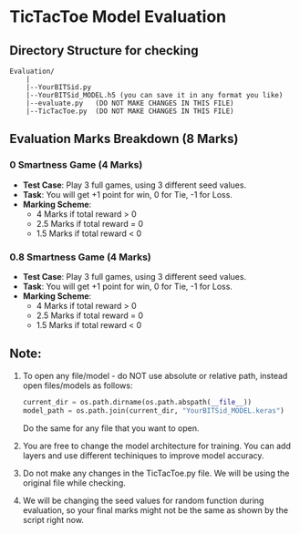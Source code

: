 # TicTacToe Model Evaluation

## Directory Structure for checking
```
Evaluation/
    |
    |--YourBITSid.py
    |--YourBITSid_MODEL.h5 (you can save it in any format you like)
    |--evaluate.py   (DO NOT MAKE CHANGES IN THIS FILE)
    |--TicTacToe.py  (DO NOT MAKE CHANGES IN THIS FILE)
```


## Evaluation Marks Breakdown (8 Marks)

### 0 Smartness Game (4 Marks)
- **Test Case**: Play 3 full games, using 3 different seed values.
- **Task**: You will get +1 point for win, 0 for Tie, -1 for Loss. 
- **Marking Scheme**: 
    - 4 Marks if total reward > 0
    - 2.5 Marks if total reward = 0
    - 1.5 Marks if total reward < 0

### 0.8 Smartness Game (4 Marks)
- **Test Case**: Play 3 full games, using 3 different seed values.
- **Task**: You will get +1 point for win, 0 for Tie, -1 for Loss. 
- **Marking Scheme**: 
    - 4 Marks if total reward > 0
    - 2.5 Marks if total reward = 0
    - 1.5 Marks if total reward < 0

## Note:
1. To open any file/model - do NOT use absolute or relative path, instead open files/models as follows:

    ```python
    current_dir = os.path.dirname(os.path.abspath(__file__))
    model_path = os.path.join(current_dir, "YourBITSid_MODEL.keras")
    ```

    Do the same for any file that you want to open.

2. You are free to change the model architecture for training. You can add layers and use different techiniques to improve model accuracy.

3. Do not make any changes in the TicTacToe.py file. We will be using the original file while checking.

4. We will be changing the seed values for random function during evaluation, so your final marks might not be the same as shown by the script right now.

